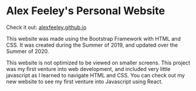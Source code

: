 # Alex Feeley's Personal Website

Check it out: [alexfeeley.github.io](https://alexfeeley.github.io)

This website was made using the Bootstrap Framework with HTML and CSS. It was created during the Summer of 2019, and updated over the Summer of 2020. 

This website is not optimized to be viewed on smaller screens. This project was my first venture into web development, and included very little javascript as I learned to navigate HTML and CSS. You can check out my new website to see my first venture into Javascript using React. 